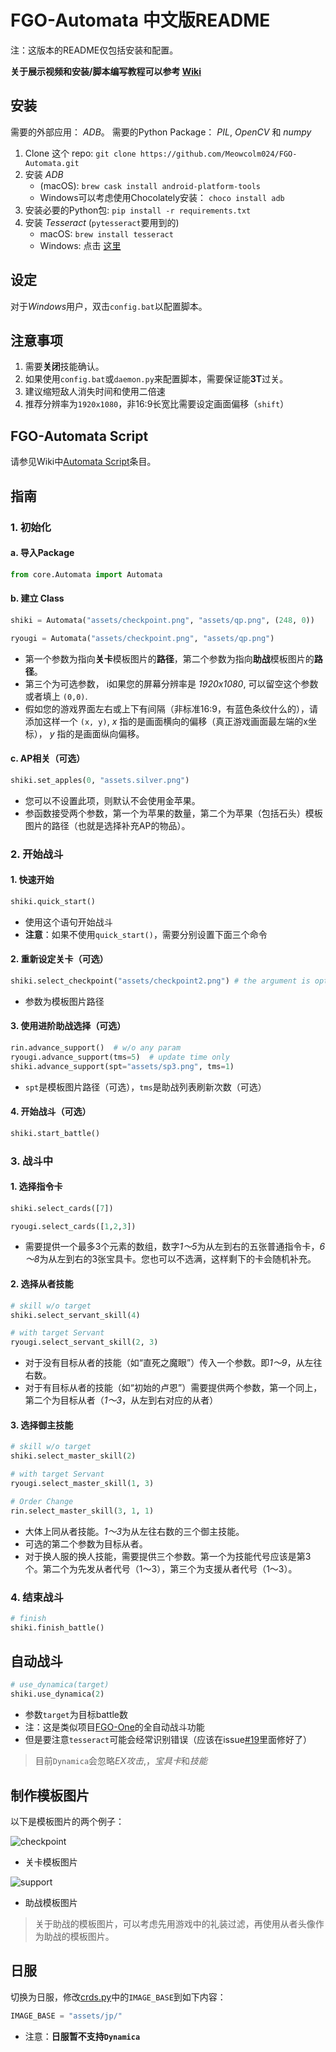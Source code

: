 # FGO-Automata 中文版README

注：这版本的README仅包括安装和配置。

**关于展示视频和安装/脚本编写教程可以参考 [Wiki](https://github.com/Meowcolm024/FGO-Automata/wiki)**

## 安装

需要的外部应用： *ADB*。 需要的Python Package： *PIL*, *OpenCV* 和 *numpy*

1. Clone 这个 repo: ```git clone https://github.com/Meowcolm024/FGO-Automata.git```
2. 安装 *ADB*
    - (macOS): ```brew cask install android-platform-tools```
    - Windows可以考虑使用Chocolately安装： ```choco install adb```
3. 安装必要的Python包: ```pip install -r requirements.txt```
4. 安装 *Tesseract* (`pytesseract`要用到的)
   - macOS: ```brew install tesseract```
   - Windows: 点击 [这里](https://github.com/tesseract-ocr/tesseract/wiki#windows)

## 设定

对于*Windows*用户，双击`config.bat`以配置脚本。

## 注意事项

1. 需要**关闭**技能确认。
2. 如果使用`config.bat`或`daemon.py`来配置脚本，需要保证能**3T**过关。
3. 建议缩短敌人消失时间和使用二倍速
4. 推荐分辨率为`1920x1080`，非16:9长宽比需要设定画面偏移（`shift`）

## FGO-Automata Script

请参见Wiki中[Automata Script](https://github.com/Meowcolm024/FGO-Automata/wiki/Automata-Script)条目。

## 指南

### 1. 初始化

#### a. 导入Package

```python
from core.Automata import Automata
```

#### b. 建立 Class

```python
shiki = Automata("assets/checkpoint.png", "assets/qp.png", (248, 0))
```

```python
ryougi = Automata("assets/checkpoint.png", "assets/qp.png")
```

* 第一个参数为指向**关卡**模板图片的**路径**，第二个参数为指向**助战**模板图片的**路径**。
* 第三个为可选参数， i如果您的屏幕分辨率是 *1920x1080*, 可以留空这个参数或者填上 `(0,0)`.
* 假如您的游戏界面左右或上下有间隔（非标准16:9，有蓝色条纹什么的），请添加这样一个 `(x, y)`, *x* 指的是画面横向的偏移（真正游戏画面最左端的x坐标）， *y* 指的是画面纵向偏移。

#### c. AP相关（可选）

```python
shiki.set_apples(0, "assets.silver.png")
```

* 您可以不设置此项，则默认不会使用金苹果。
* 参函数接受两个参数，第一个为苹果的数量，第二个为苹果（包括石头）模板图片的路径（也就是选择补充AP的物品）。

### 2. 开始战斗

#### 1. 快速开始

```python
shiki.quick_start()
```

- 使用这个语句开始战斗
- **注意**：如果不使用`quick_start()`，需要分别设置下面三个命令

#### 2. 重新设定关卡（可选）

```python
shiki.select_checkpoint("assets/checkpoint2.png") # the argument is optional
```

- 参数为模板图片路径

#### 3. 使用进阶助战选择（可选）

```python
rin.advance_support()  # w/o any param
ryougi.advance_support(tms=5)  # update time only
shiki.advance_support(spt="assets/sp3.png", tms=1)
```

- `spt`是模板图片路径（可选），`tms`是助战列表刷新次数（可选）

#### 4. 开始战斗（可选）

```python
shiki.start_battle()
```

### 3. 战斗中

#### 1. 选择指令卡

```python
shiki.select_cards([7])
```

```python
ryougi.select_cards([1,2,3])
```

- 需要提供一个最多3个元素的数组，数字*1～5*为从左到右的五张普通指令卡，*6～8*为从左到右的3张宝具卡。您也可以不选满，这样剩下的卡会随机补充。

#### 2. 选择从者技能

```python
# skill w/o target
shiki.select_servant_skill(4)
```

```python
# with target Servant
ryougi.select_servant_skill(2, 3)
```

- 对于没有目标从者的技能（如“直死之魔眼”）传入一个参数。即*1～9*，从左往右数。
- 对于有目标从者的技能（如“初始的卢恩”）需要提供两个参数，第一个同上，第二个为目标从者（*1～3*，从左到右对应的从者）

#### 3. 选择御主技能

```python
# skill w/o target
shiki.select_master_skill(2)
```

```python
# with target Servant
ryougi.select_master_skill(1, 3)
```

```python
# Order Change
rin.select_master_skill(3, 1, 1)
```

- 大体上同从者技能。*1～3*为从左往右数的三个御主技能。
- 可选的第二个参数为目标从者。
- 对于换人服的换人技能，需要提供三个参数。第一个为技能代号应该是第3个。第二个为先发从者代号（1～3），第三个为支援从者代号（1～3）。

### 4. 结束战斗

```python
# finish
shiki.finish_battle()
```

## 自动战斗

```python
# use_dynamica(target)
shiki.use_dynamica(2)
```

- 参数`target`为目标battle数
- 注：这是类似项目[FGO-One](https://github.com/Meowcolm024/FGO-One)的全自动战斗功能
- 但是要注意`tesseract`可能会经常识别错误（应该在issue[#19](https://github.com/Meowcolm024/FGO-Automata/issues/19)里面修好了）

> 目前`Dynamica`会忽略*EX攻击*,，*宝具卡*和*技能*

## 制作模板图片

以下是模板图片的两个例子：

![checkpoint](assets/event.png)

- 关卡模板图片

![support](assets/sp2.png)

- 助战模板图片

> 关于助战的模板图片，可以考虑先用游戏中的礼装过滤，再使用从者头像作为助战的模板图片。

## 日服

切换为日服，修改[crds.py](core/crds.py)中的`IMAGE_BASE`到如下内容：

``` python
IMAGE_BASE = "assets/jp/"
```

- 注意：**日服暂不支持`Dynamica`**
